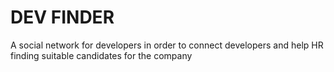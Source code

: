 # DEV FINDER
A social network for developers in order to connect developers and help HR finding suitable candidates for the company

